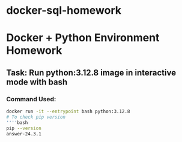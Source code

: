 # docker-sql-homework
# Docker + Python Environment Homework

## Task: Run python:3.12.8 image in interactive mode with bash

### Command Used:

```bash
docker run -it --entrypoint bash python:3.12.8
# To check pip version
''''bash
pip --version
answer-24.3.1
